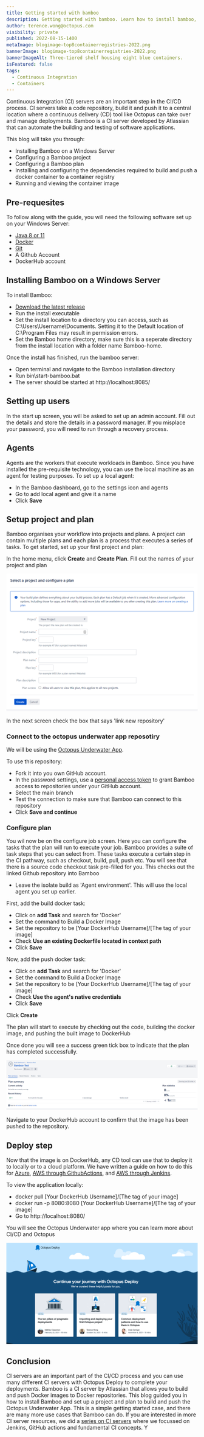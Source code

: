 ```yaml
---
title: Getting started with bamboo
description: Getting started with bamboo. Learn how to install bamboo, build and push a docker image to a conainer registry.
author: terence.wong@octopus.com
visibility: private
published: 2022-08-15-1400
metaImage: blogimage-top8containerregistries-2022.png
bannerImage: blogimage-top8containerregistries-2022.png
bannerImageAlt: Three-tiered shelf housing eight blue containers.
isFeatured: false
tags: 
  - Continuous Integration
  - Containers
---
```


Continuous Integration (CI) servers are an important step in the CI/CD process. CI servers take a code repository, build it and push it to a central location where a continuous delivery (CD) tool like Octopus can take over and manage deployments. Bamboo is a CI server developed by Atlassian that can automate the building and testing of software applications.

This blog will take you through:

- Installing Bamboo on a Windows Server
- Configuring a Bamboo project
- Configuring a Bamboo plan 
- Installing and configuring the dependencies required to build and push a docker container to a container registry
- Running and viewing the container image

## Pre-requesites

To follow along with the guide, you will need the following software set up on your Windows Server:

- [Java 8 or 11](https://confluence.atlassian.com/bamboo/supported-platforms-289276764.html)
- [Docker](https://docs.docker.com/desktop/install/windows-install/)
- [Git](https://git-scm.com/book/en/v2/Getting-Started-Installing-Git) 
- A Github Account
- DockerHub account

## Installing Bamboo on a Windows Server

To install Bamboo:

- [Download the latest release](https://www.atlassian.com/software/bamboo/download)
- Run the install executable
- Set the install location to a directory you can access, such as C:\Users\Username\Documents. Setting it to the Default location of C:\Program Files may result in permission errors.
- Set the Bamboo home directory, make sure this is a seperate directory from the install location with a folder name Bamboo-home.

Once the install has finished, run the bamboo server:

- Open terminal and navigate to the Bamboo installation directory
- Run bin\start-bamboo.bat
- The server should be started at http://localhost:8085/

## Setting up users

In the start up screen, you will be asked to set up an admin account. Fill out the details and store the details in a password manager. If you misplace your password, you will need to run through a recovery process.

## Agents

Agents are the workers that execute workloads in Bamboo. Since you have installed the pre-requisite technology, you can use the local machine as an agent for testing purposes. To set up a local agent:

- In the Bamboo dashboard, go to the settings icon and agents
- Go to add local agent and give it a name
- Click **Save**


## Setup project and plan

Bamboo organises your workflow into projects and plans. A project can contain multiple plans and each plan is a process that executes a series of tasks. To get started, set up your first project and plan:

In the home menu, click **Create** and **Create Plan**. Fill out the names of your project and plan

![Create Project and Plan](create-project-and-plan.png)

In the next screen check the box that says 'link new repository'

### Connect to the octopus underwater app reposotiry

We will be using the [Octopus Underwater App](https://github.com/OctopusSamples/octopus-underwater-app). 


To use this repository:

- Fork it into you own GitHub account. 
- In the password settings, use a [personal access token](https://docs.github.com/en/authentication/keeping-your-account-and-data-secure/creating-a-personal-access-token) to grant Bamboo access to repositories under your GitHub account.
- Select the main branch
- Test the connection to make sure that Bamboo can connect to this repository
- Click **Save and continue**

### Configure plan

You wil now be on the configure job screen. Here you can configure the tasks that the plan will run to execute your job. Bamboo provides a suite of task steps that you can select from. These tasks execute a certain step in the CI pathway, such as checkout, build, pull, push etc. You will see that there is a source code checkout task pre-filled for you. This checks out the linked Github repository into Bamboo

- Leave the isolate build as 'Agent environment'. This will use the local agent you set up earlier.

First, add the build docker task:

- Click on **add Task** and search for 'Docker'
- Set the command to Build a Docker Image
- Set the repository to be [Your DockerHub Username]/[The tag of your image]
- Check **Use an existing Dockerfile located in context path**
- Click **Save**

Now, add the push docker task:

- Click on **add Task** and search for 'Docker'
- Set the command to Build a Docker Image
- Set the repository to be [Your DockerHub Username]/[The tag of your image]
- Check **Use the agent's native credentials**
- Click **Save**

Click **Create**

The plan will start to execute by checking out the code, building the docker image, and pushing the built image to DockerHub

Once done you will see a success green tick box to indicate that the plan has completed successfully.

![Bamboo Success](underwaterapp-success.png)

Navigate to your DockerHub account to confirm that the image has been pushed to the repository.

## Deploy step

Now that the image is on DockerHub, any CD tool can use that to deploy it to locally or to a cloud platform. We have written a guide on how to do this for [Azure](https://octopus.com/blog/deploying-java-app-docker-google-azure), [AWS through GithubActions](https://octopus.com/blog/multi-environment-deployments-github-actions), and [AWS through Jenkins](https://octopus.com/blog/multi-environment-deployments-jenkins).

To view the application locally:

- docker pull [Your DockerHub Username]/[The tag of your image]
- docker run -p 8080:8080 [Your DockerHub Username]/[The tag of your image]
- Go to http://localhost:8080/

You will see the Octopus Underwater app where you can learn more about CI/CD and Octopus

![Octopus Underwater App](octopus-underwater-app.png)

## Conclusion

CI servers are an important part of the CI/CD process and you can use many different CI servers with Octopus Deploy to complete your deployments. Bamboo is a CI server by Atlassian that allows you to build and push Docker images to Docker repositories. This blog guided you in how to install Bamboo and set up a project and plan to build and push the Octopus Underwater App. This is a simple getting started case, and there are many more use cases that Bamboo can do. If you are interested in more CI server resources, we did a [series on CI servers](https://octopus.com/blog/tag/CI%20Series) where we focussed on Jenkins, GitHub actions and fundamental CI concepts. Y
